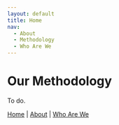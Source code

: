 ```yaml
---
layout: default
title: Home
nav: 
  - About
  - Methodology
  - Who Are We
---
```


# Our Methodology

To do.

[Home](index.md) | [About](about.md) | [Who Are We](who-are-we.md)

